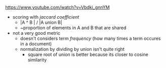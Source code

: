 https://www.youtube.com/watch?v=Vbdki_gnnYM

* scoring with *jaccard coefficient*
  * |A ^ B | / |A union B|
  * ~proportion of elements in A and B that are shared
* not a very good metric
  * doesn't considers term *frequency* (how many times a term occures in a document)
  * normalization by dividing by union isn't quite right
    * square root of union is better because its closer to cosine similarity